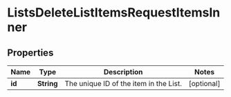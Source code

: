 

# ListsDeleteListItemsRequestItemsInner


## Properties

| Name | Type | Description | Notes |
|------------ | ------------- | ------------- | -------------|
|**id** | **String** | The unique ID of the item in the List. |  [optional] |



